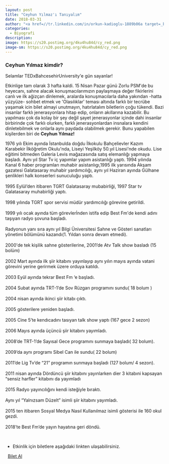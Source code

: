 ```yaml
---
layout: post
title: "Ceyhun Yılmaz'ı Tanıyalım"
date: 2018-03-31
author: "<a href=//tr.linkedin.com/in/orkun-kadioglu-1889b06a target=_blank>Orkun Kadıoğlu</a>"
categories:
  - Biyografi
description:
image: https://s20.postimg.org/4ku4hu84d/cy_red.png
image-sm: https://s20.postimg.org/4ku4hu84d/cy_red.png
---
```

### Ceyhun Yılmaz kimdir?

Selamlar TEDxBahcesehirUniversity'e gün sayanlar!

Etkinlige tam olarak 3 hafta kaldi. 15 Nisan Pazar günü Zorlu PSM'de bu heyecanı, sahne alacak konuşmacılarımızın paylaşmaya değer fikirlerini canlı ve ilk ağizçan dinlemek, aralarda konuşmacılarla daha yakından -hatta yüzyüze- sohbet etmek ve 'Olasılıklar' teması altında farklı bir tecrübe yaşamak icin bilet almayi unutmayın, hatırlatalım biletlerin çoğu tükendi.
Bazi insanlar farklı jenerasyonlara hitap edip, onların akıllarına kazabilir. Bu yapılması çok da kolay bir şey değil şayet jenerasyonlar içinde dahi insanlar birbirinde çok farklı olurken, farklı jenerasyonlardan insnalara kendini dinletebilmek ve onlarla aynı paydada olabilmek gerekir. Bunu yapabilen kişilerden biri de <b>Ceyhun Yılmaz!</b>

1976 yılı Ekim ayında İstanbulda doğdu
İlkokulu Bahçelievler Kazım Karabekir İlköğretim Okulu'nda, Liseyi Yeşilköy 50.yıl Lisesi'nde okudu. Lise eğitimi bitmeden Galeria Levis mağazasında satış elemanlığı yapmaya başladı.
Aynı yıl Star Tv iç yapımlar yapım asistanlığı yaptı. 1994 yılında Kanal 6 haber programları muhabir asistanlıgı,1995 ilk yarısında Akşam gazatesi Galatasaray muhabir yardımcılığı, aynı yıl Haziran ayında Gülhane şenlikleri halk konserleri sunuculuğu yaptı.<br>
<br>
1995 Eylül’den itibaren TGRT Galatasaray mubabirliği, 1997 Star tv Galatasaray muhabirliği yaptı.<br>
<br>
1998 yılında TGRT spor servisi müdür yardımcılığı görevine getirildi.<br>
<br>
1999 yılı ocak ayında tüm görevlerİnden istifa edip Best Fm'de kendi adını taşıyan radyo şovuna başladı.<br>
<br>
Radyonun yanı sıra aynı yıl Bilgi Üniversitesi Sahne ve Gösteri sanatları yönetimi bölümünü kazandı(1. Yıldan sonra devam etmedi).<br>
<br>
2000'de tek kişilik sahne gösterilerine, 2001’de Atv Talk show basladı (15 bolüm) <br>
<br>
2002 Mart ayında ilk şiir kitabını yayınlayıp aynı yılın mayıs ayında vatani görevini yerine gerirmek üzere orduya katıldı.<br>
<br>
2003 Eyül ayında tekrar Best Fm ‘e başladı.<br>
<br>
2004 Subat ayında TRT-1’de Sov Rüzgarı programını sundu( 18 bolum ) <br>
<br>
2004 nisan ayında ikinci şiir kitabı çıktı.<br>
<br>
2005 gösterilere yeniden başladı.<br>
<br>
2005 Cine 5’te kendıcadını tasıyan talk show yaptı (167 gece 2 sezon)<br>
<br>
2006 Mayıs ayında üçüncü şiir kitabını yayımladı.<br>
<br>
2008’de TRT-1’de Sayısal Gece programını sunmaya başladı( 32 bolum).<br>
<br>
2009’da aynı programı Sibel Can ile sundu( 22 bolum)<br>
<br>
2011’de Lig Tv’de “21” programın sunmaya başladı (127 bolum/ 4 sezon).<br>
<br>
2011 nisan ayında Dördüncü şiir kitabını yayınlarken dier 3 kitabıni kapsayan “sensiz harfler” kitabını da yayımladı<br>
<br>
2015 Radyo yayıncılığını kendi isteğiyle bıraktı.<br>
<br>
Aynı yıl “Yalnızsam Düzelt” isimli şiir kitabını yayımladı.<br>
<br>
2015 ten itibaren Sosyal Medya Nasıl Kullanılmaz isimli gösterisi ile 160 okul gezdi.<br>
<br>
2018’te Best Fm’de yayın hayatına geri döndü.<br>

&nbsp;

- Etkinlik için biletlere aşağıdaki linkten ulaşabilirsiniz.

<i class="fa fa-lg fa-ticket" aria-hidden="true"></i>&nbsp; <a href="https://www.biletino.com/event/eventdetail/4477" target="_blank"> Bilet Al</a>

